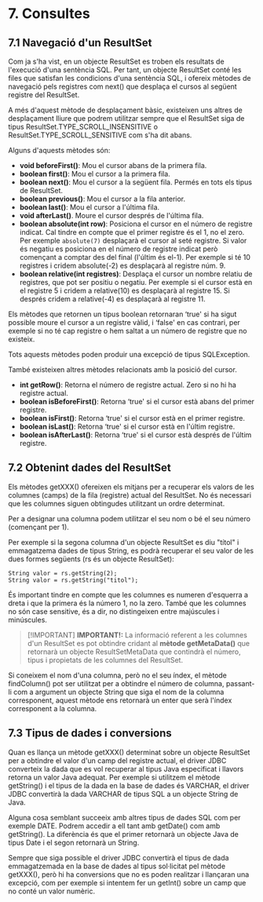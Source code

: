 # 7. Consultes

## 7.1 Navegació d'un ResultSet

Com ja s'ha vist, en un objecte ResultSet es troben els resultats de l'execució d'una sentència SQL. Per tant, un objecte ResultSet conté les files que satisfan les condicions d'una sentència SQL, i ofereix mètodes de navegació pels registres com next() que desplaça el cursos al següent registre
del ResultSet.

A més d'aquest mètode de desplaçament bàsic, existeixen uns altres de desplaçament lliure que podrem utilitzar sempre que el ResultSet siga de tipus ResultSet.TYPE_SCROLL_INSENSITIVE o ResultSet.TYPE_SCROLL_SENSITIVE com s'ha dit abans.

Alguns d'aquests mètodes són:

- **void beforeFirst()**: Mou el cursor abans de la primera fila.
- **boolean first()**: Mou el cursor a la primera fila.
- **boolean next()**: Mou el cursor a la següent fila. Permés en tots els tipus de ResultSet.
- **boolean previous()**: Mou el cursor a la fila anterior.
- **boolean last()**: Mou el cursor a l'última fila.
- **void afterLast()**. Moure el cursor després de l'última fila.
- **boolean absolute(int row)**: Posiciona el cursor en el número de registre indicat. Cal tindre en compte que el primer registre és el 1, no el zero. Per exemple `absolute(7)` desplaçarà el cursor al seté registre. Si valor és negatiu es posiciona en el número de registre indicat però començant a comptar des del final (l'últim és el-1). Per exemple si té 10 registres i cridem absolute(-2) es desplaçarà al registre núm. 9.
- **boolean relative(int registres)**: Desplaça el cursor un nombre relatiu de registres, que pot ser positiu o negatiu. Per exemple si el cursor està en el registre 5 i cridem a relative(10) es desplaçarà al registre 15. Si després cridem a relative(-4) es desplaçarà al registre 11.

Els mètodes que retornen un tipus boolean retornaran ‘true' si ha sigut possible moure el cursor a un registre vàlid, i ‘false' en cas contrari, per exemple si no té cap registre o hem saltat a un número de registre que no existeix.

Tots aquests mètodes poden produir una excepció de tipus SQLException.

També existeixen altres mètodes relacionats amb la posició del cursor.

- **int getRow()**: Retorna el número de registre actual. Zero si no hi ha registre actual.
- **boolean isBeforeFirst()**: Retorna ‘true' si el cursor està abans del primer registre.
- **boolean isFirst()**: Retorna ‘true' si el cursor està en el primer registre.
- **boolean isLast()**: Retorna ‘true' si el cursor està en l'últim registre.
- **boolean isAfterLast()**: Retorna ‘true' si el cursor està després de l'últim registre.

## 7.2 Obtenint dades del ResultSet

Els mètodes getXXX() ofereixen els mitjans per a recuperar els valors de les columnes (camps) de la fila (registre) actual del ResultSet. No és necessari que les columnes siguen obtingudes utilitzant un ordre determinat.

Per a designar una columna podem utilitzar el seu nom o bé el seu número (començant per 1).

Per exemple si la segona columna d'un objecte ResultSet es diu "títol" i emmagatzema dades de tipus String, es podrà recuperar el seu valor de les dues formes següents (rs és un objecte ResultSet):

`String valor = rs.getString(2);`  
`String valor = rs.getString("titol");`

És important tindre en compte que les columnes es numeren d'esquerra a dreta i que la primera és la número 1, no la zero. També que les columnes no són case sensitive, és a dir, no distingeixen entre majúscules i minúscules.

>[!IMPORTANT] <strong>IMPORTANT!:</strong>
>La informació referent a les columnes d'un ResultSet es pot obtindre cridant al **mètode getMetaData()** que retornarà un objecte ResultSetMetaData que contindrà el número, tipus i propietats de les columnes del ResultSet.

Si coneixem el nom d'una columna, però no el seu índex, el mètode findColumn() pot ser utilitzat per a obtindre el número de columna, passant-li com a argument un objecte String que siga el nom de la columna corresponent, aquest mètode ens retornarà un enter que serà l'índex corresponent a la columna.

## 7.3 Tipus de dades i conversions

Quan es llança un mètode getXXX() determinat sobre un objecte ResultSet per a obtindre el valor d'un camp del registre actual, el driver JDBC converteix la dada que es vol recuperar al tipus Java especificat i llavors retorna un valor Java adequat. Per exemple si utilitzem el mètode getString() i el tipus de la dada en la base de dades és VARCHAR, el driver JDBC convertirà la dada VARCHAR de tipus SQL a un objecte String de Java.

Alguna cosa semblant succeeix amb altres tipus de dades SQL com per exemple DATE. Podrem accedir a ell tant amb getDate() com amb getString(). La diferència és que el primer retornarà un objecte Java de tipus Date i el segon retornarà un String.

Sempre que siga possible el driver JDBC convertirà el tipus de dada emmagatzemada en la base de dades al tipus sol·licitat pel mètode getXXX(), però hi ha conversions que no es poden realitzar i llançaran una excepció, com per exemple si intentem fer un getInt() sobre un camp que no conté un valor numèric.
